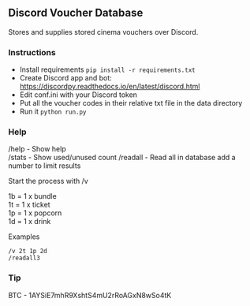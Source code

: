## Discord Voucher Database

Stores and supplies stored cinema vouchers over Discord.

### Instructions

-   Install requirements `pip install -r requirements.txt`
-   Create Discord app and bot: https://discordpy.readthedocs.io/en/latest/discord.html
-   Edit conf.ini with your Discord token
-   Put all the voucher codes in their relative txt file in the data directory
-   Run it `python run.py`

### Help

/help - Show help  
/stats - Show used/unused count
/readall - Read all in database add a number to limit results

Start the process with /v  

1b = 1 x bundle  
1t = 1 x ticket  
1p = 1 x popcorn  
1d = 1 x drink  

Examples

    /v 2t 1p 2d
    /readall3

### Tip

BTC - 1AYSiE7mhR9XshtS4mU2rRoAGxN8wSo4tK
